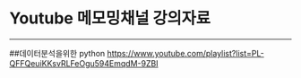 ﻿# Youtube 메모밍채널 강의자료

----------------------

##데이터분석을위한 python
https://www.youtube.com/playlist?list=PL-QFFQeuiKKsvRLFeOgu594EmqdM-9ZBI


